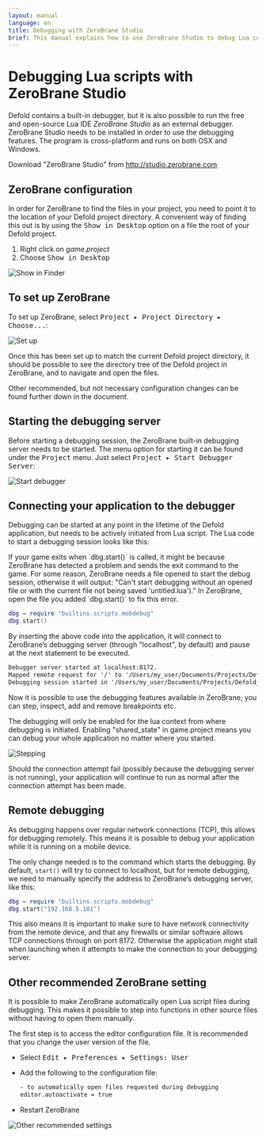 ```yaml
---
layout: manual
language: en
title: Debugging with ZeroBrane Studio
brief: This manual explains how to use ZeroBrane Studio to debug Lua code in Defold.
---
```


# Debugging Lua scripts with ZeroBrane Studio

Defold contains a built-in debugger, but it is also possible to run the free and open-source Lua IDE _ZeroBrane Studio_ as an external debugger. ZeroBrane Studio needs to be installed in order to use the debugging features. The program is cross-platform and runs on both OSX and Windows.

Download "ZeroBrane Studio" from http://studio.zerobrane.com

## ZeroBrane configuration

In order for ZeroBrane to find the files in your project, you need to point it to the location of your Defold project directory. A convenient way of finding this out is by using the <kbd>Show in Desktop</kbd> option on a file the root of your Defold project.

1. Right click on *game.project*
2. Choose <kbd>Show in Desktop</kbd>

![Show in Finder](../images/zerobrane/show_in_desktop.png)

## To set up ZeroBrane

To set up ZeroBrane, select <kbd>Project ▸ Project Directory ▸ Choose...</kbd>:

![Set up](../images/zerobrane/setup.png)

Once this has been set up to match the current Defold project directory, it should be possible to see the directory tree of the Defold project in ZeroBrane, and to navigate and open the files.

Other recommended, but not necessary configuration changes can be found further down in the document.

## Starting the debugging server

Before starting a debugging session, the ZeroBrane built-in debugging server needs to be started. The menu option for starting it can be found under the <kbd>Project</kbd> menu. Just select <kbd>Project ▸ Start Debugger Server</kbd>:

![Start debugger](../images/zerobrane/startdebug.png)

## Connecting your application to the debugger

Debugging can be started at any point in the lifetime of the Defold application, but needs to be actively initiated from Lua script. The Lua code to start a debugging session looks like this:

<div class='sidenote' markdown='1'>
If your game exits when `dbg.start()` is called, it might be because ZeroBrane has detected a problem and sends the exit command to the game. For some reason, ZeroBrane needs a file opened to start the debug session, otherwise it will output:
"Can't start debugging without an opened file or with the current file not being saved 'untitled.lua')."
In ZeroBrane, open the file you added `dbg.start()` to fix this error.
</div>

```lua
dbg = require "builtins.scripts.mobdebug"
dbg.start()
```

By inserting the above code into the application, it will connect to ZeroBrane’s debugging server (through "localhost", by default) and pause at the next statement to be executed.

```txt
Debugger server started at localhost:8172.
Mapped remote request for '/' to '/Users/my_user/Documents/Projects/Defold_project/'.
Debugging session started in '/Users/my_user/Documents/Projects/Defold_project'.
```

Now it is possible to use the debugging features available in ZeroBrane; you can step, inspect, add and remove breakpoints etc.

<div class='sidenote' markdown='1'>
The debugging will only be enabled for the lua context from where debugging is initiated. Enabling "shared_state" in game.project means you can debug your whole application no matter where you started.
</div>

![Stepping](../images/zerobrane/code.png)

Should the connection attempt fail (possibly because the debugging server is not running), your application will continue to run as normal after the connection attempt has been made.

## Remote debugging

As debugging happens over regular network connections (TCP), this allows for debugging remotely. This means it is possible to debug your application while it is running on a mobile device.

The only change needed is to the command which starts the debugging. By default, `start()` will try to connect to localhost, but for remote debugging, we need to manually specify the address to ZeroBrane’s debugging server, like this:

```lua
dbg = require "builtins.scripts.mobdebug"
dbg.start("192.168.5.101")
```

This also means it is important to make sure to have network connectivity from the remote device, and that any firewalls or similar software allows TCP connections through on port 8172. Otherwise the application might stall when launching when it attempts to make the connection to your debugging server.

## Other recommended ZeroBrane setting

It is possible to make ZeroBrane automatically open Lua script files during debugging. This makes it possible to step into functions in other source files without having to open them manually.

The first step is to access the editor configuration file. It is recommended that you change the user version of the file.

- Select <kbd>Edit ▸ Preferences ▸ Settings: User</kbd>
- Add the following to the configuration file:

  ```txt
  - to automatically open files requested during debugging
  editor.autoactivate = true
  ```

- Restart ZeroBrane

![Other recommended settings](../images/zerobrane/otherrecommended.png)